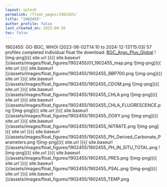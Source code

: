 ```yaml
---
layout: splash
permalink: /float_pages/1902455/
title: "1902455"
author_profile: false
last_created_on: 2025-09-26
toc: false
---
```

 
1902455: GO-BGC, WHOI (2023-06-02T14:10 to 2024-12-13T15:03)
57 profiles completed
Individual float file download: [BGC_Argo_Plus_Global](https://ftp.soest.hawaii.edu/bgc_argo_plus/Individual_Floats/outliers_removed/1902455_Sprof_processed.nc)
![img-png]({{ site.url }}{{ site.baseurl }}/assets/images/float_figures/1902455/01_1902455_map.png
![img-png]({{ site.url }}{{ site.baseurl }}/assets/images/float_figures/1902455/1902455_BBP700.png
![img-png]({{ site.url }}{{ site.baseurl }}/assets/images/float_figures/1902455/1902455_CDOM.png
![img-png]({{ site.url }}{{ site.baseurl }}/assets/images/float_figures/1902455/1902455_CHLA.png
![img-png]({{ site.url }}{{ site.baseurl }}/assets/images/float_figures/1902455/1902455_CHLA_FLUORESCENCE.png
![img-png]({{ site.url }}{{ site.baseurl }}/assets/images/float_figures/1902455/1902455_DOXY.png
![img-png]({{ site.url }}{{ site.baseurl }}/assets/images/float_figures/1902455/1902455_NITRATE.png
![img-png]({{ site.url }}{{ site.baseurl }}/assets/images/float_figures/1902455/1902455_PH_Derived_Carbonate_Parameters.png
![img-png]({{ site.url }}{{ site.baseurl }}/assets/images/float_figures/1902455/1902455_PH_IN_SITU_TOTAL.png
![img-png]({{ site.url }}{{ site.baseurl }}/assets/images/float_figures/1902455/1902455_PRES.png
![img-png]({{ site.url }}{{ site.baseurl }}/assets/images/float_figures/1902455/1902455_PSAL.png
![img-png]({{ site.url }}{{ site.baseurl }}/assets/images/float_figures/1902455/1902455_TEMP.png
